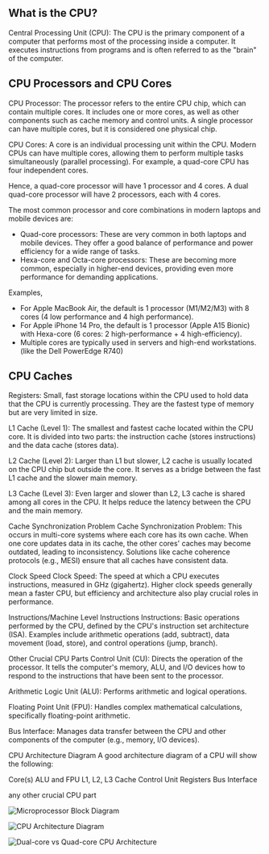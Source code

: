 ## What is the CPU?
Central Processing Unit (CPU): 
The CPU is the primary component of a computer that performs most of the processing inside a computer. 
It executes instructions from programs and is often referred to as the "brain" of the computer.

## CPU Processors and CPU Cores
CPU Processor: The processor refers to the entire CPU chip, which can contain multiple cores.
It includes one or more cores, as well as other components such as cache memory and control units.
A single processor can have multiple cores, but it is considered one physical chip.

CPU Cores: A core is an individual processing unit within the CPU. 
Modern CPUs can have multiple cores, allowing them to perform multiple tasks simultaneously (parallel processing). 
For example, a quad-core CPU has four independent cores.

Hence, a quad-core processor will have 1 processor and 4 cores.
A dual quad-core processor will have 2 processors, each with 4 cores.

The most common processor and core combinations in modern laptops and mobile devices are:
- Quad-core processors: These are very common in both laptops and mobile devices. They offer a good balance of performance and power efficiency for a wide range of tasks.
- Hexa-core and Octa-core processors: These are becoming more common, especially in higher-end devices, providing even more performance for demanding applications.

Examples,
- For Apple MacBook Air, the default is 1 processor (M1/M2/M3) with 8 cores (4 low performance and 4 high performance).
- For Apple iPhone 14 Pro, the default is 1 processor (Apple A15 Bionic) with Hexa-core (6 cores: 2 high-performance + 4 high-efficiency).
- Multiple cores are typically used in servers and high-end workstations. (like the Dell PowerEdge R740)


## CPU Caches
Registers: Small, fast storage locations within the CPU used to hold data that the CPU is currently processing. 
They are the fastest type of memory but are very limited in size.

L1 Cache (Level 1): The smallest and fastest cache located within the CPU core. It is divided into two parts: the instruction cache (stores instructions) and the data cache (stores data).

L2 Cache (Level 2): Larger than L1 but slower, L2 cache is usually located on the CPU chip but outside the core. It serves as a bridge between the fast L1 cache and the slower main memory.

L3 Cache (Level 3): Even larger and slower than L2, L3 cache is shared among all cores in the CPU. It helps reduce the latency between the CPU and the main memory.

Cache Synchronization Problem
Cache Synchronization Problem: This occurs in multi-core systems where each core has its own cache. When one core updates data in its cache, the other cores' caches may become outdated, leading to inconsistency. Solutions like cache coherence protocols (e.g., MESI) ensure that all caches have consistent data.

Clock Speed
Clock Speed: The speed at which a CPU executes instructions, measured in GHz (gigahertz). Higher clock speeds generally mean a faster CPU, but efficiency and architecture also play crucial roles in performance.

Instructions/Machine Level Instructions
Instructions: Basic operations performed by the CPU, defined by the CPU's instruction set architecture (ISA). Examples include arithmetic operations (add, subtract), data movement (load, store), and control operations (jump, branch).

Other Crucial CPU Parts
Control Unit (CU): Directs the operation of the processor. It tells the computer's memory, ALU, and I/O devices how to respond to the instructions that have been sent to the processor.

Arithmetic Logic Unit (ALU): Performs arithmetic and logical operations.

Floating Point Unit (FPU): Handles complex mathematical calculations, specifically floating-point arithmetic.

Bus Interface: Manages data transfer between the CPU and other components of the computer (e.g., memory, I/O devices).

CPU Architecture Diagram
A good architecture diagram of a CPU will show the following:

Core(s)
ALU and FPU
L1, L2, L3 Cache
Control Unit
Registers
Bus Interface


any other crucial CPU part

![Microprocessor Block Diagram](https://www.tutorialspoint.com/computer_logical_organization/images/microprocessor_blockdiagram.jpg)

![CPU Architecture Diagram](https://miro.medium.com/v2/resize:fit:1200/0*5dVxHUhXoshujAhL)

![Dual-core vs Quad-core CPU Architecture](https://phoenixnap.com/kb/wp-content/uploads/2023/04/dual-core-vs-quad-core-cpu-architecture.png)
